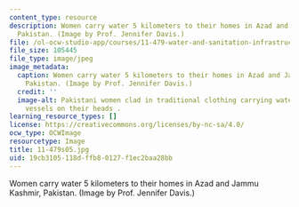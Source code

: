 ```yaml
---
content_type: resource
description: Women carry water 5 kilometers to their homes in Azad and Jammu Kashmir,
  Pakistan. (Image by Prof. Jennifer Davis.)
file: /ol-ocw-studio-app/courses/11-479-water-and-sanitation-infrastructure-planning-in-developing-countries-spring-2005/19cb3105118dffb80127f1ec2baa28bb_11-479s05.jpg
file_size: 105445
file_type: image/jpeg
image_metadata:
  caption: Women carry water 5 kilometers to their homes in Azad and Jammu Kashmir,
    Pakistan. (Image by Prof. Jennifer Davis.)
  credit: ''
  image-alt: Pakistani women clad in traditional clothing carrying water in metalic
    vessels on their heads .
learning_resource_types: []
license: https://creativecommons.org/licenses/by-nc-sa/4.0/
ocw_type: OCWImage
resourcetype: Image
title: 11-479s05.jpg
uid: 19cb3105-118d-ffb8-0127-f1ec2baa28bb
---
```

Women carry water 5 kilometers to their homes in Azad and Jammu Kashmir, Pakistan. (Image by Prof. Jennifer Davis.)
